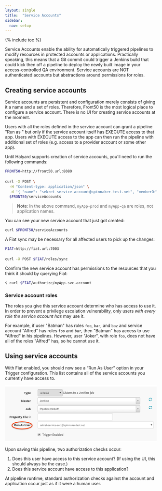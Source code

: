 ```yaml
---
layout: single
title:  "Service Accounts"
sidebar:
  nav: setup
---
```


{% include toc %}

Service Accounts enable the ability for automatically triggered pipelines to modify 
resources in protected accounts or applications. Practically speaking, this means that a Git 
commit could trigger a Jenkins build that could kick then off a pipeline to deploy the newly built 
image in your access-controlled QA environment.  Service accounts are NOT authenticated accounts but
abstractions around permissions for roles.


## Creating service accounts

Service accounts are persistent and configuration merely consists of giving it a name and a set 
of roles. Therefore, Front50 is the most logical place to configure a service account. There is 
no UI for creating service accounts at the moment. 

Users with all the roles defined in the service account can grant a pipeline "Run as <service account>"
 but only if the service account itself has EXECUTE access to that app. Users with EXECUTE access to 
 the app can then run the pipeline with additional set of roles (e.g. access to a provider account or 
 some other app).

Until Halyard supports creation of service accounts, you'll need to run the following commands:

```bash
FRONT50=http://front50.url:8080

curl -X POST \
  -H "Content-type: application/json" \
  -d '{ "name": "sekret-service-account@spinnaker-test.net", "memberOf": ["myApp-prod","myApp-qa"] }' \
  $FRONT50/serviceAccounts
```

> **Note**: In the above command, `myApp-prod` and `myApp-qa` are roles, not application names.

You can see your new service account that just got created:
```bash
curl $FRONT50/serviceAccounts
```

A Fiat sync may be necessary for all affected users to pick up the changes:

```bash
FIAT=http://fiat.url:7003

curl -X POST $FIAT/roles/sync
```

Confirm the new service account has permissions to the resources that you think it should by querying 
Fiat:

```bash
$ curl $FIAT/authorize/myApp-svc-account
```

### Service account roles
The roles you give this service account determine who has access to use it. In order to prevent a
privilege escalation vulnerability, only users _with every role the service account has_ may use
it.

For example, if user "Batman" has roles `foo`, `bar`, and `baz` and service account "Alfred" has 
roles `foo` and `bar`, then "Batman" has access to use "Alfred" in his pipelines. However, user
"Joker", with role `foo`, does not have all of the roles "Alfred" has, so he cannot use it.

## Using service accounts
With Fiat enabled, you should now see a “Run As User” option in your Trigger configuration. This
list contains all of the service accounts you currently have access to.

![run as user from pipeline config in UI](run-as-user.png)

Upon saving this pipeline, two authorization checks occur:
1. Does this user have access to this service account? (If using the UI, this should always be 
the case.)
1. Does this service account have access to this application?

At pipeline runtime, standard authorization checks against the account and application occur 
just as if it were a human user.
